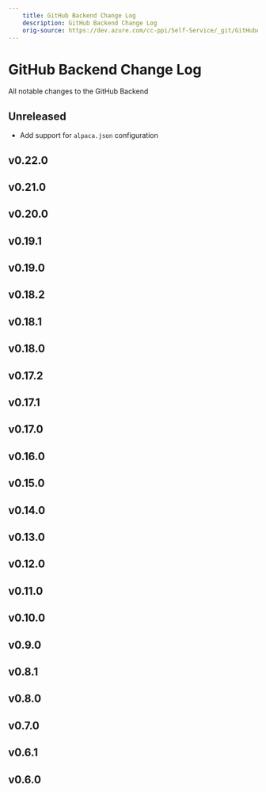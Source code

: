 ```yaml
---
    title: GitHub Backend Change Log
    description: GitHub Backend Change Log
    orig-source: https://dev.azure.com/cc-ppi/Self-Service/_git/GitHubApi
---
```


# GitHub Backend Change Log

All notable changes to the GitHub Backend

## Unreleased

- Add support for `alpaca.json` configuration

## v0.22.0

## v0.21.0

## v0.20.0

## v0.19.1

## v0.19.0

## v0.18.2

## v0.18.1

## v0.18.0

## v0.17.2

## v0.17.1

## v0.17.0

## v0.16.0

## v0.15.0

## v0.14.0

## v0.13.0

## v0.12.0

## v0.11.0

## v0.10.0

## v0.9.0

## v0.8.1

## v0.8.0

## v0.7.0

## v0.6.1

## v0.6.0

